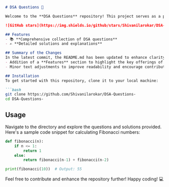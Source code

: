 ```markdown
# DSA Questions 🚀

Welcome to the **DSA Questions** repository! This project serves as a platform for developers and learners to practice and enhance their skills in Data Structures and Algorithms (DSA). This repository is designed to help you improve your understanding of various data structures and algorithms through a collection of questions and solutions.

![GitHub stars](https://img.shields.io/github/stars/Shivanilarokar/DSA-Questions-?style=social) ![Forks](https://img.shields.io/github/forks/Shivanilarokar/DSA-Questions-?style=social)

## Features
- 📚 **Comprehensive collection of DSA questions**
- ✍️ **Detailed solutions and explanations**

## Summary of the Changes
In the latest commit, the README.md has been updated to enhance clarity and engagement. Key changes include:
- Addition of a **Features** section to highlight the key offerings of the repository.
- Minor text adjustments to improve readability and encourage contributions.

## Installation
To get started with this repository, clone it to your local machine:

```bash
git clone https://github.com/Shivanilarokar/DSA-Questions-
cd DSA-Questions-
```

## Usage
Navigate to the directory and explore the questions and solutions provided. Here's a sample code snippet for calculating Fibonacci numbers:

```python
def fibonacci(n):
    if n <= 1:
        return 1
    else:
        return fibonacci(n-1) + fibonacci(n-2)

print(fibonacci(10))  # Output: 55
```

Feel free to contribute and enhance the repository further! Happy coding! 💻
```